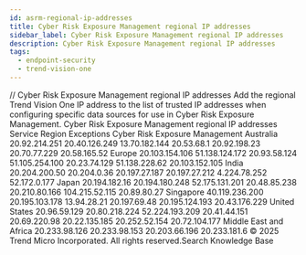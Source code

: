 ```yaml
---
id: asrm-regional-ip-addresses
title: Cyber Risk Exposure Management regional IP addresses
sidebar_label: Cyber Risk Exposure Management regional IP addresses
description: Cyber Risk Exposure Management regional IP addresses
tags:
  - endpoint-security
  - trend-vision-one
---
```


/*<![CDATA[*/ $('#title').html($('meta[name=map-description]').attr('content')); /*]]>*/ Cyber Risk Exposure Management regional IP addresses Add the regional Trend Vision One IP address to the list of trusted IP addresses when configuring specific data sources for use in Cyber Risk Exposure Management. Cyber Risk Exposure Management regional IP addresses Service Region Exceptions Cyber Risk Exposure Management Australia 20.92.214.251 20.40.126.249 13.70.182.144 20.53.68.1 20.92.198.23 20.70.77.229 20.58.165.52 Europe 20.103.154.106 51.138.124.172 20.93.58.124 51.105.254.100 20.23.74.129 51.138.228.62 20.103.152.105 India 20.204.200.50 20.204.0.36 20.197.27.187 20.197.27.212 4.224.78.252 52.172.0.177 Japan 20.194.182.16 20.194.180.248 52.175.131.201 20.48.85.238 20.210.80.166 104.215.52.115 20.89.80.27 Singapore 40.119.236.200 20.195.103.178 13.94.28.21 20.197.69.48 20.195.124.193 20.43.176.229 United States 20.96.59.129 20.80.218.224 52.224.193.209 20.41.44.151 20.69.220.98 20.22.135.185 20.252.52.154 20.72.104.177 Middle East and Africa 20.233.98.126 20.233.98.153 20.203.66.196 20.233.181.6 © 2025 Trend Micro Incorporated. All rights reserved.Search Knowledge Base